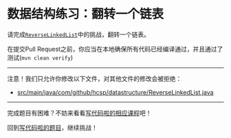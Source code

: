 # 数据结构练习：翻转一个链表

请完成[`ReverseLinkedList`](https://github.com/hcsp/reverse-linked-list/blob/master/src/main/java/com/github/hcsp/datastructure/ReverseLinkedList.java)中的挑战，翻转一个链表。

在提交Pull Request之前，你应当在本地确保所有代码已经编译通过，并且通过了测试(`mvn clean verify`)

-----
注意！我们只允许你修改以下文件，对其他文件的修改会被拒绝：
- [src/main/java/com/github/hcsp/datastructure/ReverseLinkedList.java](https://github.com/hcsp/reverse-linked-list/blob/master/src/main/java/com/github/hcsp/datastructure/ReverseLinkedList.java)
-----


完成题目有困难？不妨来看看[写代码啦的相应课程](https://xiedaimala.com/tasks/9bf0fb20-929d-4e17-891a-4673291d74a0)吧！

回到[写代码啦的题目](https://xiedaimala.com/tasks/9bf0fb20-929d-4e17-891a-4673291d74a0/quizzes/1b0fc390-74ad-4f55-b355-90b8a9154cc5)，继续挑战！ 
